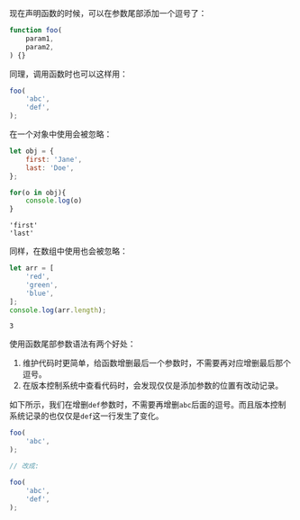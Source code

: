 现在声明函数的时候，可以在参数尾部添加一个逗号了：

```javascript
function foo(
    param1,
    param2,
) {}
```

同理，调用函数时也可以这样用：

```javascript
foo(
    'abc',
    'def',
);
```

在一个对象中使用会被忽略：

```javascript
let obj = {
    first: 'Jane',
    last: 'Doe',
};

for(o in obj){
    console.log(o)
}
```

```
'first'
'last'
```

同样，在数组中使用也会被忽略：

```javascript
let arr = [
    'red',
    'green',
    'blue',
];
console.log(arr.length);
```

```
3
```

使用函数尾部参数语法有两个好处：

1. 维护代码时更简单，给函数增删最后一个参数时，不需要再对应增删最后那个逗号。
2. 在版本控制系统中查看代码时，会发现仅仅是添加参数的位置有改动记录。

如下所示，我们在增删`def`参数时，不需要再增删`abc`后面的逗号。而且版本控制系统记录的也仅仅是`def`这一行发生了变化。

```javascript
foo(
    'abc',
);

// 改成:

foo(
    'abc',
    'def',
);
```
